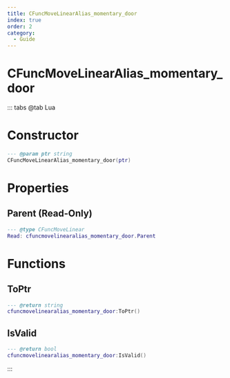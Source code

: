 ```yaml
---
title: CFuncMoveLinearAlias_momentary_door
index: true
order: 2
category:
  - Guide
---
```


# CFuncMoveLinearAlias_momentary_door

::: tabs
@tab Lua
# Constructor
```lua
--- @param ptr string
CFuncMoveLinearAlias_momentary_door(ptr)
```
# Properties
## Parent (Read-Only)
```lua
--- @type CFuncMoveLinear
Read: cfuncmovelinearalias_momentary_door.Parent
```
# Functions
## ToPtr
```lua
--- @return string
cfuncmovelinearalias_momentary_door:ToPtr()
```
## IsValid
```lua
--- @return bool
cfuncmovelinearalias_momentary_door:IsValid()
```

:::